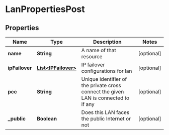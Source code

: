 

# LanPropertiesPost

## Properties

| Name | Type | Description | Notes |
| ------------ | ------------- | ------------- | ------------- |
| **name** | **String** | A name of that resource |  [optional] |
| **ipFailover** | [**List&lt;IPFailover&gt;**](IPFailover.md) | IP failover configurations for lan |  [optional] |
| **pcc** | **String** | Unique identifier of the private cross connect the given LAN is connected to if any |  [optional] |
| **_public** | **Boolean** | Does this LAN faces the public Internet or not |  [optional] |


